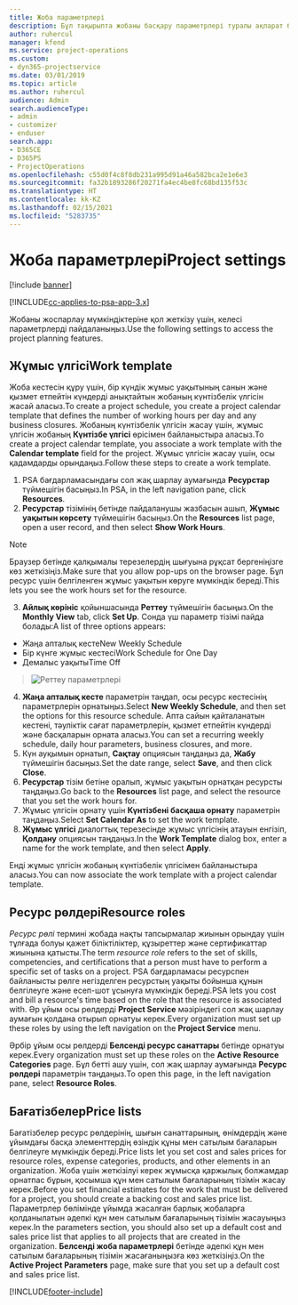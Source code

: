 ```yaml
---
title: Жоба параметрлері
description: Бұл тақырыпта жобаны басқару параметрлері туралы ақпарат берілген.
author: ruhercul
manager: kfend
ms.service: project-operations
ms.custom:
- dyn365-projectservice
ms.date: 03/01/2019
ms.topic: article
ms.author: ruhercul
audience: Admin
search.audienceType:
- admin
- customizer
- enduser
search.app:
- D365CE
- D365PS
- ProjectOperations
ms.openlocfilehash: c55d0f4c8f8db231a995d91a46a582bca2e1e6e3
ms.sourcegitcommit: fa32b1893286f20271fa4ec4be8fc68bd135f53c
ms.translationtype: HT
ms.contentlocale: kk-KZ
ms.lasthandoff: 02/15/2021
ms.locfileid: "5283735"
---
```

# <a name="project-settings"></a><span data-ttu-id="19937-103">Жоба параметрлері</span><span class="sxs-lookup"><span data-stu-id="19937-103">Project settings</span></span>

[!include [banner](../includes/psa-now-project-operations.md)]

[!INCLUDE[cc-applies-to-psa-app-3.x](../includes/cc-applies-to-psa-app-3x.md)]

<span data-ttu-id="19937-104">Жобаны жоспарлау мүмкіндіктеріне қол жеткізу үшін, келесі параметрлерді пайдаланыңыз.</span><span class="sxs-lookup"><span data-stu-id="19937-104">Use the following settings to access the project planning features.</span></span>

## <a name="work-template"></a><span data-ttu-id="19937-105">Жұмыс үлгісі</span><span class="sxs-lookup"><span data-stu-id="19937-105">Work template</span></span>

<span data-ttu-id="19937-106">Жоба кестесін құру үшін, бір күндік жұмыс уақытының санын және қызмет етпейтін күндерді анықтайтын жобаның күнтізбелік үлгісін жасай аласыз.</span><span class="sxs-lookup"><span data-stu-id="19937-106">To create a project schedule, you create a project calendar template that defines the number of working hours per day and any business closures.</span></span> <span data-ttu-id="19937-107">Жобаның күнтізбелік үлгісін жасау үшін, жұмыс үлгісін жобаның **Күнтізбе үлгісі** өрісімен байланыстыра аласыз.</span><span class="sxs-lookup"><span data-stu-id="19937-107">To create a project calendar template, you associate a work template with the **Calendar template** field for the project.</span></span> <span data-ttu-id="19937-108">Жұмыс үлгісін жасау үшін, осы қадамдарды орындаңыз.</span><span class="sxs-lookup"><span data-stu-id="19937-108">Follow these steps to create a work template.</span></span>

1. <span data-ttu-id="19937-109">PSA бағдарламасындағы сол жақ шарлау аумағында **Ресурстар** түймешігін басыңыз.</span><span class="sxs-lookup"><span data-stu-id="19937-109">In PSA, in the left navigation pane, click **Resources**.</span></span> 
2. <span data-ttu-id="19937-110">**Ресурстар** тізімінің бетінде пайдаланушы жазбасын ашып, **Жұмыс уақытын көрсету** түймешігін басыңыз.</span><span class="sxs-lookup"><span data-stu-id="19937-110">On the **Resources** list page, open a user record, and then select **Show Work Hours**.</span></span>

  > [!NOTE]
  > <span data-ttu-id="19937-111">Браузер бетінде қалқымалы терезелердің шығуына рұқсат бергеніңізге көз жеткізіңіз.</span><span class="sxs-lookup"><span data-stu-id="19937-111">Make sure that you allow pop-ups on the browser page.</span></span> <span data-ttu-id="19937-112">Бұл ресурс үшін белгіленген жұмыс уақытын көруге мүмкіндік береді.</span><span class="sxs-lookup"><span data-stu-id="19937-112">This lets you see the work hours set for the resource.</span></span>
  
3. <span data-ttu-id="19937-113">**Айлық көрініс** қойыншасында **Реттеу** түймешігін басыңыз.</span><span class="sxs-lookup"><span data-stu-id="19937-113">On the **Monthly View** tab, click **Set Up**.</span></span> <span data-ttu-id="19937-114">Сонда үш параметр тізімі пайда болады:</span><span class="sxs-lookup"><span data-stu-id="19937-114">A list of three options appears:</span></span> 

  - <span data-ttu-id="19937-115">Жаңа апталық кесте</span><span class="sxs-lookup"><span data-stu-id="19937-115">New Weekly Schedule</span></span>
  - <span data-ttu-id="19937-116">Бір күнге жұмыс кестесі</span><span class="sxs-lookup"><span data-stu-id="19937-116">Work Schedule for One Day</span></span>
  - <span data-ttu-id="19937-117">Демалыс уақыты</span><span class="sxs-lookup"><span data-stu-id="19937-117">Time Off</span></span>

> ![Реттеу параметрлері](media/project-13.png)

4. <span data-ttu-id="19937-119">**Жаңа апталық кесте** параметрін таңдап, осы ресурс кестесінің параметрлерін орнатыңыз.</span><span class="sxs-lookup"><span data-stu-id="19937-119">Select **New Weekly Schedule**, and then set the options for this resource schedule.</span></span> <span data-ttu-id="19937-120">Апта сайын қайталанатын кестені, тәуліктік сағат параметрлерін, қызмет етпейтін күндерді және басқаларын орната аласыз.</span><span class="sxs-lookup"><span data-stu-id="19937-120">You can set a recurring weekly schedule, daily hour parameters, business closures, and more.</span></span>
5. <span data-ttu-id="19937-121">Күн ауқымын орнатып, **Сақтау** опциясын таңдаңыз да, **Жабу** түймешігін басыңыз.</span><span class="sxs-lookup"><span data-stu-id="19937-121">Set the date range, select **Save**, and then click **Close**.</span></span> 
6. <span data-ttu-id="19937-122">**Ресурстар** тізім бетіне оралып, жұмыс уақытын орнатқан ресурсты таңдаңыз.</span><span class="sxs-lookup"><span data-stu-id="19937-122">Go back to the **Resources** list page, and select the resource that you set the work hours for.</span></span> 
7. <span data-ttu-id="19937-123">Жұмыс үлгісін орнату үшін **Күнтізбені басқаша орнату** параметрін таңдаңыз.</span><span class="sxs-lookup"><span data-stu-id="19937-123">Select **Set Calendar As** to set the work template.</span></span> 
8. <span data-ttu-id="19937-124">**Жұмыс үлгісі** диалогтық терезесінде жұмыс үлгісінің атауын енгізіп, **Қолдану** опциясын таңдаңыз.</span><span class="sxs-lookup"><span data-stu-id="19937-124">In the **Work Template** dialog box, enter a name for the work template, and then select **Apply**.</span></span> 

<span data-ttu-id="19937-125">Енді жұмыс үлгісін жобаның күнтізбелік үлгісімен байланыстыра аласыз.</span><span class="sxs-lookup"><span data-stu-id="19937-125">You can now associate the work template with a project calendar template.</span></span>

## <a name="resource-roles"></a><span data-ttu-id="19937-126">Ресурс рөлдері</span><span class="sxs-lookup"><span data-stu-id="19937-126">Resource roles</span></span>

<span data-ttu-id="19937-127">*Ресурс рөлі* термині жобада нақты тапсырмалар жиынын орындау үшін тұлғада болуы қажет біліктіліктер, құзыреттер және сертификаттар жиынына қатысты.</span><span class="sxs-lookup"><span data-stu-id="19937-127">The term *resource role* refers to the set of skills, competencies, and certifications that a person must have to perform a specific set of tasks on a project.</span></span> <span data-ttu-id="19937-128">PSA бағдарламасы ресурспен байланысты рөлге негізделген ресурстың уақыты бойынша құнын белгілеуге және есеп-шот ұсынуға мүмкіндік береді.</span><span class="sxs-lookup"><span data-stu-id="19937-128">PSA lets you cost and bill a resource's time based on the role that the resource is associated with.</span></span> <span data-ttu-id="19937-129">Әр ұйым осы рөлдерді **Project Service** мәзіріндегі сол жақ шарлау аумағын қолдана отырып орнатуы керек.</span><span class="sxs-lookup"><span data-stu-id="19937-129">Every organization must set up these roles by using the left navigation on the **Project Service** menu.</span></span>

<span data-ttu-id="19937-130">Әрбір ұйым осы рөлдерді **Белсенді ресурс санаттары** бетінде орнатуы керек.</span><span class="sxs-lookup"><span data-stu-id="19937-130">Every organization must set up these roles on the **Active Resource Categories** page.</span></span> <span data-ttu-id="19937-131">Бұл бетті ашу үшін, сол жақ шарлау аумағында **Ресурс рөлдері** параметрін таңдаңыз.</span><span class="sxs-lookup"><span data-stu-id="19937-131">To open this page, in the left navigation pane, select **Resource Roles**.</span></span>

## <a name="price-lists"></a><span data-ttu-id="19937-132">Бағатізбелер</span><span class="sxs-lookup"><span data-stu-id="19937-132">Price lists</span></span>

<span data-ttu-id="19937-133">Бағатізбелер ресурс рөлдерінің, шығын санаттарының, өнімдердің және ұйымдағы басқа элементтердің өзіндік құны мен сатылым бағаларын белгілеуге мүмкіндік береді.</span><span class="sxs-lookup"><span data-stu-id="19937-133">Price lists let you set cost and sales prices for resource roles, expense categories, products, and other elements in an organization.</span></span> <span data-ttu-id="19937-134">Жоба үшін жеткізілуі керек жұмысқа қаржылық болжамдар орнатпас бұрын, қосымша құн мен сатылым бағаларының тізімін жасау керек.</span><span class="sxs-lookup"><span data-stu-id="19937-134">Before you set financial estimates for the work that must be delivered for a project, you should create a backing cost and sales price list.</span></span> <span data-ttu-id="19937-135">Параметрлер бөлімінде ұйымда жасалған барлық жобаларға қолданылатын әдепкі құн мен сатылым бағаларының тізімін жасауыңыз керек.</span><span class="sxs-lookup"><span data-stu-id="19937-135">In the parameters section, you should also set up a default cost and sales price list that applies to all projects that are created in the organization.</span></span> <span data-ttu-id="19937-136">**Белсенді жоба параметрлері** бетінде әдепкі құн мен сатылым бағаларының тізімін жасағаныңызға көз жеткізіңіз.</span><span class="sxs-lookup"><span data-stu-id="19937-136">On the **Active Project Parameters** page, make sure that you set up a default cost and sales price list.</span></span>


[!INCLUDE[footer-include](../includes/footer-banner.md)]